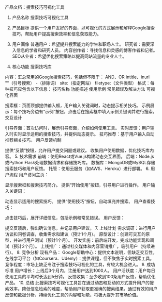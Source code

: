 产品文档：搜索技巧可视化工具
1. 产品名称
搜索技巧可视化工具

2. 产品目标
提供一个用户友好的界面，以可视化的方式展示和解释Google搜索技巧，帮助用户提高搜索效率和信息获取能力。

3. 用户画像
普通用户：希望提升搜索能力的学生和职场人士。
研究者：需要深入信息的学者和研究人员。
内容创作者：寻找信息和灵感的博客作者和记者。
SEO从业者：希望优化搜索策略以提高网站流量的专业人士。
4. 核心功能
搜索技巧库

内容：汇总常用的Google搜索技巧，包括但不限于：
AND、OR
intitle、inurl
""（引号搜索）
-（排除词）
site:（指定网站）
filetype:（文件类型）
格式：每种技巧应包含以下信息：
技巧名称
功能描述
使用示例
常见错误及解决方法
可视化界面

搜索框：页面顶部提供输入框，用户输入关键词时，动态提示相关技巧。
示例展示：每个技巧旁边有“示例”按钮，点击后在搜索框中填入示例关键词并进行搜索。
交互设计

引导界面：首次访问时，展示引导页面，介绍如何使用工具。
实时反馈：用户输入时实时显示适用的搜索技巧，并提供动态提示。
技巧推荐：基于用户输入自动推荐相关技巧。
用户反馈机制

提供“反馈”按钮，允许用户提交问题或建议。
收集用户使用数据，优化技巧库内容。
5. 技术需求
前端：使用React或Vue.js构建动态交互界面。
后端：Node.js或Python Flask处理数据请求和存储技巧库。
数据库：MongoDB或MySQL存储搜索技巧和用户反馈。
托管：使用云服务（如AWS、Heroku）进行部署。
6. 用户流程
用户访问主页：

显示搜索框和搜索技巧简介。
提供“开始使用”按钮，引导用户进行操作。
用户输入关键词：

动态显示适用的搜索技巧。
提供“使用技巧”按钮，自动填充并搜索。
用户查看技巧：

点击技巧后，展开详细信息，包括示例和常见错误。
用户反馈：

提交反馈后，弹出确认消息，并记录用户建议。
7. 上线计划
需求调研：进行用户访谈和问卷调查，收集需求和建议（预计1个月）。
原型设计：创建可交互的原型，并进行用户测试（预计1个月）。
开发实施：前后端开发，完成功能实现和调试（预计2个月）。
上线推广：通过社交媒体和内容营销推广，吸引用户（持续进行）。
8. 竞争分析
现有产品：
Google帮助中心：提供文本说明，但缺乏交互性。
在线学习平台（如Coursera、Udemy）：提供课程，但不聚焦于实时搜索工具。
竞争程度：市场上缺乏专注于搜索技巧可视化的工具，有较大机会进入。
9. 成功标准
用户增长：上线后3个月内，注册用户达到1000人。
用户活跃度：用户每日使用工具的平均时长达到5分钟。
反馈收集：至少收到100条用户反馈，帮助优化产品。
10. 总结
此搜索技巧可视化工具旨在通过动态和互动的方式提升用户的搜索效率，降低信息检索的难度，帮助用户获取更准确的搜索结果。通过有效的用户反馈和数据分析，持续优化工具的内容和功能，将极大提升其市场价值。
